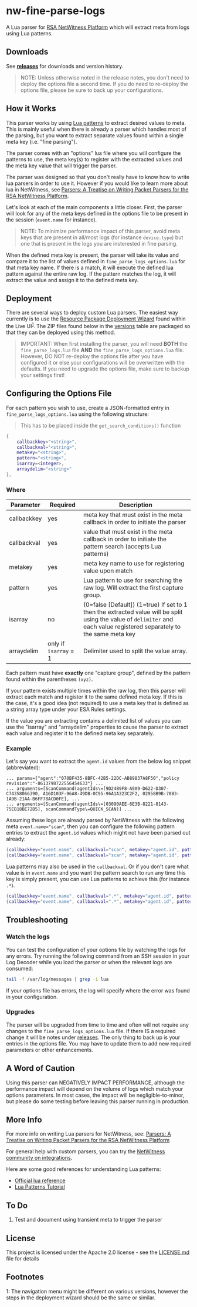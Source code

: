 # nw-fine-parse-logs

A Lua parser for [RSA NetWitness Platform] which will extract meta from logs using Lua patterns.  

## Downloads

See **[releases]** for downloads and version history.

> NOTE: Unless otherwise noted in the release notes, you don't need to deploy the options file a second time.  If you do need to re-deploy the options file, please be sure to back up your configurations.

## How it Works

This parser works by using [Lua patterns] to extract desired values to meta.  This is mainly useful when there is already a parser which handles most of the parsing, but you want to extract separate values found within a single meta key (i.e. "fine parsing").

The parser comes with an "options" lua file where you will configure the patterns to use, the meta key(s) to register with the extracted values and the meta key value that will trigger the parser.

The parser was designed so that you don't really have to know how to write lua parsers in order to use it.  However if you would like to learn more about lua in NetWitness, see [Parsers: A Treatise on Writing Packet Parsers for the RSA NetWitness Platform].

Let's look at each of the main components a little closer.  First, the parser will look for any of the meta keys defined in the options file to be present in the session (`event.name` for instance).

> NOTE: To minimize performance impact of this parser, avoid meta keys that are present in all/most logs (for instance `device.type`) but one that is present in the logs you are insterested in fine parsing.

When the defined meta key is present, the parser will take its value and compare it to the list of values defined in `fine_parse_logs_options.lua` for that meta key name.  If there is a match, it will execute the defined lua pattern against the entire raw log.  If the pattern matches the log, it will extract the value and assign it to the defined meta key.

## Deployment

There are several ways to deploy custom Lua parsers.  The easiest way currently is to use the [Resource Package Deployment Wizard] found within the Live UI<sup>[1](#livenavigation)</sup>.  The ZIP files found below in the [versions](#versions) table are packaged so that they can be deployed using this method.

> IMPORTANT: When first installing the parser, you will need **BOTH** the `fine_parse_logs.lua` file **AND** the `fine_parse_logs_options.lua` file.  However, DO NOT re-deploy the options file after you have configured it or else your configurations will be overwritten with the defaults.  If you need to upgrade the options file, make sure to backup your settings first!

## Configuring the Options File

For each pattern you wish to use, create a JSON-formatted entry in `fine_parse_logs_options.lua` using the following structure:

> This has to be placed inside the `get_search_conditions()` function

```lua
{
    callbackkey="<string>",
    callbackval="<string>",
    metakey="<string>",
    pattern="<string>",
    isarray=<integer>,
    arraydelim="<string>"
},
```

### Where

| Parameter   | Required              | Description                                                                                                                                                                |
| ----------- | --------------------- | -------------------------------------------------------------------------------------------------------------------------------------------------------------------------- |
| callbackkey | yes                   | meta key that must exist in the meta callback in order to initiate the parser                                                                                              |
| callbackval | yes                   | value that must exist in the meta callback in order to initiate the pattern search (accepts Lua patterns)                                                                  |
| metakey     | yes                   | meta key name to use for registering value upon match                                                                                                                      |
| pattern     | yes                   | Lua pattern to use for searching the raw log.  Will extract the first capture group.                                                                                       |
| isarray     | no                    | (0=false \[Default\]) (1=true) If set to 1 then the extracted value will be split using the value of `delimiter` and each value registered separately to the same meta key |
| arraydelim  | only if `isarray` = 1 | Delimiter used to split the value array.                                                                                                                                   |
Each pattern must have **exactly** one "capture group", defined by the pattern found within the parentheses `(xyz)`.

If your pattern exists multiple times within the raw log, then this parser will extract each match and register it to the same defined meta key.  If this is the case, it's a good idea (not required) to use a meta key that is defined as a string array type under your ESA Rules settings.

If the value you are extracting contains a delimited list of values you can use the "isarray" and "arraydelim" properties to cause the parser to extract each value and register it to the defined meta key separately.

### Example

Let's say you want to extract the `agent.id` values from the below log snippet (abbreviated):

```log
... params={"agent":"070BF435-8BFC-42B5-22DC-AB89837A8F50","policy revision":"-8613798722556454633"} ...
... arguments=[ScanCommand(agentIds\=[9D24B9F8-A9A9-D622-D307-C74358066390, A16D103F-96A8-49DB-0C95-96A1A323C2F2, 02958B9B-78B3-1A9B-21AA-B6FF78ACD0FE], ...
... arguments=[ScanCommand(agentIds\=[03090AEE-6E3B-8221-8143-75EB18BE72B5], scanCommandType\=QUICK_SCAN)] ...
```

Assuming these logs are already parsed by NetWitness with the following meta `event.name="scan"`, then you can configure the following pattern entries to extract the `agent.id` values which might not have been parsed out already:

```lua
{callbackkey="event.name", callbackval="scan", metakey="agent.id", pattern="\"agent\":\"(.-)\""},
{callbackkey="event.name", callbackval="scan", metakey="agent.id", pattern="agentIds\\=%[(.-)]", isarray=1, arraydelim=", "},
```

Lua patterns may also be used in the `callbackval`.  Or if you don't care what value is in `event.name` and you want the pattern search to run any time this key is simply present, you can use Lua patterns to achieve this (for instance `.*`).

```lua
{callbackkey="event.name", callbackval=".*", metakey="agent.id", pattern="\"agent\":\"(.-)\""},
{callbackkey="event.name", callbackval=".*", metakey="agent.id", pattern="agentIds\\=%[(.-)]", isarray=1, arraydelim=", "},
```

## Troubleshooting

### Watch the logs

You can test the configuration of your options file by watching the logs for any errors.  Try running the following command from an SSH session in your Log Decoder while you load the parser or when the relevant logs are consumed:

```bash
tail -f /var/log/messages | grep -i lua
```

If your options file has errors, the log will specify where the error was found in your configuration.

### Upgrades

The parser will be upgraded from time to time and often will not require any changes to the `fine_parse_logs_options.lua` file.  If there IS a required change it will be notes under [releases].  The only thing to back up is your entries in the options file.  You may have to update them to add new required parameters or other enhancements.

## A Word of Caution

Using this parser can NEGATIVELY IMPACT PERFORMANCE, although the performance impact will depend on the volume of logs which match your options parameters.  In most cases, the impact will be negligible-to-minor, but please do some testing before leaving this parser running in production.

## More Info

For more info on writing Lua parsers for NetWitness, see: [Parsers: A Treatise on Writing Packet Parsers for the RSA NetWitness Platform]

For general help with custom parsers, you can try the [NetWitness community on integrations].

Here are some good references for understanding Lua patterns:

* [Official lua reference]
* [Lua Patterns Tutorial]

## To Do

1. Test and document using transient meta to trigger the parser

## License

This project is licensed under the Apache 2.0 license - see the [LICENSE.md] file for details

## Footnotes

<a name="livenavigation">1</a>: The navigation menu might be different on various versions, however the steps in the deployment wizard should be the same or similar.

<!-- REFERENCE LINKS -->
[Parsers: A Treatise on Writing Packet Parsers for the RSA NetWitness Platform]: https://community.rsa.com/docs/DOC-41370
[LICENSE.md]: https://github.com/mitchellhanks/nw-fine-parse-logs/blob/master/LICENSE
[Lua patterns]: https://www.lua.org/pil/20.2.html
[Resource Package Deployment Wizard]: https://community.rsa.com/docs/DOC-74318
[RSA NetWitness Platform]: https://community.rsa.com/community/products/netwitness
[NetWitness community on integrations]: https://community.rsa.com/community/products/netwitness/integrations
[Lua Patterns Tutorial]: http://lua-users.org/wiki/PatternsTutorial
[Official lua reference]: https://www.lua.org/pil/20.2.html
[releases]: https://github.com/mitchellhanks/nw-fine-parse-logs/releases